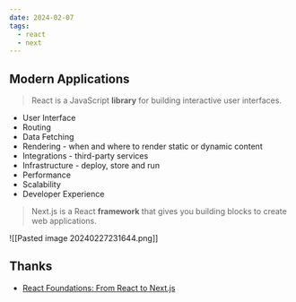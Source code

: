 ```yaml
---
date: 2024-02-07
tags:
  - react
  - next
---
```


## Modern Applications

> React is a JavaScript **library** for building interactive user interfaces.

- User Interface
- Routing
- Data Fetching
- Rendering - when and where to render static or dynamic content
- Integrations - third-party services
- Infrastructure - deploy, store and run
- Performance
- Scalability
- Developer Experience

> Next.js is a React **framework** that gives you building blocks to create web applications.

![[Pasted image 20240227231644.png]]

## Thanks

- [React Foundations: From React to Next.js](https://nextjs.org/learn/react-foundations/from-react-to-nextjs)
